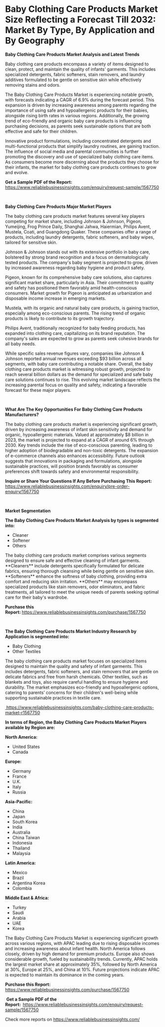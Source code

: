 <p><h1>Baby Clothing Care Products Market Size Reflecting a Forecast Till 2032: Market By Type, By Application and By Geography</h1></p><p><strong>Baby Clothing Care Products Market Analysis and Latest Trends</strong></p>
<p><p>Baby clothing care products encompass a variety of items designed to clean, protect, and maintain the quality of infants' garments. This includes specialized detergents, fabric softeners, stain removers, and laundry additives formulated to be gentle on sensitive skin while effectively removing stains and odors.</p><p>The Baby Clothing Care Products Market is experiencing notable growth, with forecasts indicating a CAGR of 6.9% during the forecast period. This expansion is driven by increasing awareness among parents regarding the importance of using safe and hypoallergenic products for their babies, alongside rising birth rates in various regions. Additionally, the growing trend of eco-friendly and organic baby care products is influencing purchasing decisions, as parents seek sustainable options that are both effective and safe for their children.</p><p>Innovative product formulations, including concentrated detergents and multi-functional products that simplify laundry routines, are gaining traction. The influence of social media and parental communities is further promoting the discovery and use of specialized baby clothing care items. As consumers become more discerning about the products they choose for their infants, the market for baby clothing care products continues to grow and evolve.</p></p>
<p><strong>Get a Sample PDF of the Report:&nbsp;</strong> <a href="https://www.reliablebusinessinsights.com/enquiry/request-sample/1567750?utm_campaign=2276&utm_medium=2&utm_source=Github&utm_content=ia&utm_term=23032025&utm_id=baby-clothing-care-products">https://www.reliablebusinessinsights.com/enquiry/request-sample/1567750</a></p>
<p>&nbsp;</p>
<p><strong>Baby Clothing Care Products Major Market Players</strong></p>
<p><p>The baby clothing care products market features several key players competing for market share, including Johnson & Johnson, Pigeon, Yumeijing, Frog Prince Daily, Shanghai Jahwa, Haiermian, Philips Avent, Mustela, Coati, and Guangdong Quaker. These companies offer a range of products, including laundry detergents, fabric softeners, and baby wipes, tailored for sensitive skin.</p><p>Johnson & Johnson stands out with its extensive portfolio in baby care, bolstered by strong brand recognition and a focus on dermatologically tested products. The company's baby segment is projected to grow, driven by increased awareness regarding baby hygiene and product safety.</p><p>Pigeon, known for its comprehensive baby care solutions, also captures significant market share, particularly in Asia. Their commitment to quality and safety has positioned them favorably amid health-conscious consumers. Market growth for Pigeon is anticipated as urbanization and disposable income increase in emerging markets.</p><p>Mustela, with its organic and natural baby care products, is gaining traction, especially among eco-conscious parents. The rising trend of organic products is likely to contribute to its growth trajectory.</p><p>Philips Avent, traditionally recognized for baby feeding products, has expanded into clothing care, capitalizing on its brand reputation. The company's sales are expected to grow as parents seek cohesive brands for all baby needs.</p><p>While specific sales revenue figures vary, companies like Johnson & Johnson reported annual revenues exceeding $93 billion across all segments, with baby care contributing a notable share. Overall, the baby clothing care products market is witnessing robust growth, projected to reach several billion dollars as the demand for specialized and safe baby care solutions continues to rise. This evolving market landscape reflects the increasing parental focus on quality and safety, indicating a favorable forecast for these major players.</p></p>
<p>&nbsp;</p>
<p><strong>What Are The Key Opportunities For Baby Clothing Care Products Manufacturers?</strong></p>
<p><p>The baby clothing care products market is experiencing significant growth, driven by increasing awareness of infant skin sensitivity and demand for organic, hypoallergenic materials. Valued at approximately $8 billion in 2023, the market is projected to expand at a CAGR of around 6% through 2030. Key trends include the rise of eco-conscious parenting, leading to higher adoption of biodegradable and non-toxic detergents. The expansion of e-commerce channels also enhances accessibility. Future outlook suggests that innovations in packaging and formulations, alongside sustainable practices, will position brands favorably as consumer preferences shift towards safety and environmental responsibility.</p></p>
<p><strong>Inquire or Share Your Questions If Any Before Purchasing This Report:</strong> <a href="https://www.reliablebusinessinsights.com/enquiry/pre-order-enquiry/1567750?utm_campaign=2276&utm_medium=2&utm_source=Github&utm_content=ia&utm_term=23032025&utm_id=baby-clothing-care-products">https://www.reliablebusinessinsights.com/enquiry/pre-order-enquiry/1567750</a></p>
<p>&nbsp;</p>
<p><strong>Market Segmentation</strong></p>
<p><strong>The Baby Clothing Care Products Market Analysis by types is segmented into:</strong></p>
<p><ul><li>Cleaner</li><li>Softener</li><li>Others</li></ul></p>
<p><p>The baby clothing care products market comprises various segments designed to ensure safe and effective cleaning of infant garments. **Cleaners** include detergents specifically formulated for delicate fabrics, ensuring thorough cleansing while being gentle on sensitive skin. **Softeners** enhance the softness of baby clothing, providing extra comfort and reducing skin irritation. **Others** may encompass specialized products like stain removers, odor eliminators, and fabric treatments, all tailored to meet the unique needs of parents seeking optimal care for their baby's wardrobe.</p></p>
<p><strong>Purchase this Report:&nbsp;</strong><a href="https://www.reliablebusinessinsights.com/purchase/1567750?utm_campaign=2276&utm_medium=2&utm_source=Github&utm_content=ia&utm_term=23032025&utm_id=baby-clothing-care-products">https://www.reliablebusinessinsights.com/purchase/1567750</a></p>
<p>&nbsp;</p>
<p><strong>The Baby Clothing Care Products Market Industry Research by Application is segmented into:</strong></p>
<p><ul><li>Baby Clothing</li><li>Other Textiles</li></ul></p>
<p><p>The baby clothing care products market focuses on specialized items designed to maintain the quality and safety of infant garments. This includes detergents, fabric softeners, and stain removers that are gentle on delicate fabrics and free from harsh chemicals. Other textiles, such as blankets and toys, also require careful handling to ensure hygiene and durability. The market emphasizes eco-friendly and hypoallergenic options, catering to parents’ concerns for their children's well-being while supporting sustainable practices in textile care.</p></p>
<p><a href="https://www.reliablebusinessinsights.com/baby-clothing-care-products-market-r1567750?utm_campaign=2276&utm_medium=2&utm_source=Github&utm_content=ia&utm_term=23032025&utm_id=baby-clothing-care-products">&nbsp;https://www.reliablebusinessinsights.com/baby-clothing-care-products-market-r1567750</a></p>
<p><strong>In terms of Region, the Baby Clothing Care Products Market Players available by Region are:</strong></p>
<p>
    <p> <strong> North America: </strong>
        <ul>
            <li>United States</li>
            <li>Canada</li>
        </ul>
        </p> 
    <p> <strong> Europe: </strong>
        <ul>
            <li>Germany</li>
            <li>France</li>
            <li>U.K.</li>
            <li>Italy</li>
            <li>Russia</li>
        </ul>
        </p> 
    <p> <strong> Asia-Pacific: </strong>
        <ul>
            <li>China</li>
            <li>Japan</li>
            <li>South Korea</li>
            <li>India</li>
            <li>Australia</li>
            <li>China Taiwan</li>
            <li>Indonesia</li>
            <li>Thailand</li>
            <li>Malaysia</li>
        </ul>
        </p> 
    <p> <strong> Latin America: </strong>
        <ul>
            <li>Mexico</li>
            <li>Brazil</li>
            <li>Argentina Korea</li>
            <li>Colombia</li>
        </ul>
        </p> 
    <p> <strong> Middle East & Africa: </strong>
        <ul>
            <li>Turkey</li>
            <li>Saudi</li>
            <li>Arabia</li>
            <li>UAE</li>
            <li>Korea</li>
        </ul>
    </p>
    </p>
<p><p>The Baby Clothing Care Products Market is experiencing significant growth across various regions, with APAC leading due to rising disposable incomes and increasing awareness about infant health. North America follows closely, driven by high demand for premium products. Europe also shows considerable growth, fueled by sustainability trends. Currently, APAC holds the largest market share at approximately 35%, followed by North America at 30%, Europe at 25%, and China at 10%. Future projections indicate APAC is expected to maintain its dominance in the coming years.</p></p>
<p><strong>Purchase this Report: </strong><a href="https://www.reliablebusinessinsights.com/purchase/1567750?utm_campaign=2276&utm_medium=2&utm_source=Github&utm_content=ia&utm_term=23032025&utm_id=baby-clothing-care-products">https://www.reliablebusinessinsights.com/purchase/1567750</a></p>
<p>&nbsp;<strong>Get a Sample PDF of the Report:&nbsp;&nbsp;</strong><a href="https://www.reliablebusinessinsights.com/enquiry/request-sample/1567750?utm_campaign=2276&utm_medium=2&utm_source=Github&utm_content=ia&utm_term=23032025&utm_id=baby-clothing-care-products">https://www.reliablebusinessinsights.com/enquiry/request-sample/1567750</a></p>
<p><strong></strong></p>
<p>Check more reports on <a href="https://www.reliablebusinessinsights.com/?utm_campaign=2276&utm_medium=2&utm_source=Github&utm_content=ia&utm_term=23032025&utm_id=baby-clothing-care-products">https://www.reliablebusinessinsights.com/</a></p>